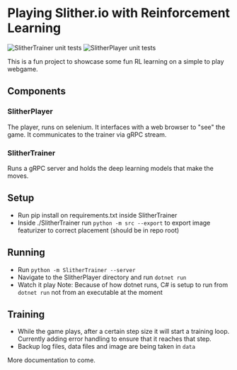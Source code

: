 # Playing Slither.io with Reinforcement Learning

![SlitherTrainer unit tests](https://github.com/npapapietro/slitherAI/workflows/SlitherTrainer%20unit%20tests/badge.svg) ![SlitherPlayer unit tests](https://github.com/npapapietro/slitherAI/workflows/SlitherPlayer%20unit%20tests/badge.svg)

This is a fun project to showcase some fun RL learning on a simple to play webgame.

## Components

### SlitherPlayer

The player, runs on selenium. It interfaces with a web browser to "see" the game. It communicates to the trainer via gRPC stream.

### SlitherTrainer

Runs a gRPC server and holds the deep learning models that make the moves.

## Setup

* Run pip install on requirements.txt inside SlitherTrainer
* Inside ./SlitherTrainer run `python -m src --export` to export image featurizer to correct placement (should be in repo root)

## Running


* Run `python -m SlitherTrainer --server`
* Navigate to the SlitherPlayer directory and run `dotnet run` 
* Watch it play
Note: Because of how dotnet runs, C\# is setup to run from `dotnet run` not from an executable at the moment

## Training

* While the game plays, after a certain step size it will start a training loop. Currently adding error handling to ensure that it reaches that step.
* Backup log files, data files and image are being taken in `data`

More documentation to come.
